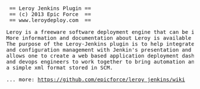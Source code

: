 <pre>
 == Leroy Jenkins Plugin ==
 == (c) 2013 Epic Force  ==
 == www.leroydeploy.com  ==

Leroy is a freeware software deployment engine that can be integrated into any build system. 
More information and documentation about Leroy is available at http://www.leroydeploy.com. 
The purpose of the Leroy-Jenkins plugin is to help integrate Leroy's deployment functionality
and configuration management with Jenkin's presentation and access control abilities. This 
allows one to create a web based application deployment dashboard granting software, system 
and devops engineers to work together to bring automation and consistency to deployments using 
a simple xml format stored in SCM.

... more: <A href="https://github.com/epicforce/leroy_jenkins/wiki">https://github.com/epicforce/leroy_jenkins/wiki</a>
</pre>